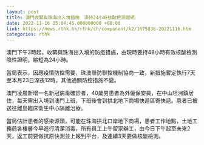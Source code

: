 ```yaml
---
layout: post
title: 澳門收緊與珠海出入境措施　須持24小時核酸檢測證明
date: 2022-11-16 15:04:45.000000000 +08:00
link: https://news.rthk.hk/rthk/ch/component/k2/1675836-20221116.htm
categories: rthk
---
```


澳門下午3時起，收緊與珠海出入境的防疫措施，由現時要持48小時有效核酸檢測陰性證明，縮短為24小時。

當局表示，因應疫情防控需要，珠澳聯防聯控機制協商一致，新措施暫定執行7天至本月23日深夜12時，其他通關防控措施不變。

澳門凌晨新增一名新冠病毒確診者，40歲男患者為外僱保安員，在中山坦洲鎮居住，每天需出入境到澳門上班，下班後會到拱北地下商場快遞區寄快遞。患者已被送往離島臨床衛生中心隔離治療。

當局估計患者的感染源頭，可能在珠海拱北口岸地下商場，患者工作地點，土地工務局各樓層今早進行清潔消毒，所有員工上午留家辦工，由今日下午起至未來2天，返工前要做抗原快測並上報到平台，及連續3天要做核酸檢測。
